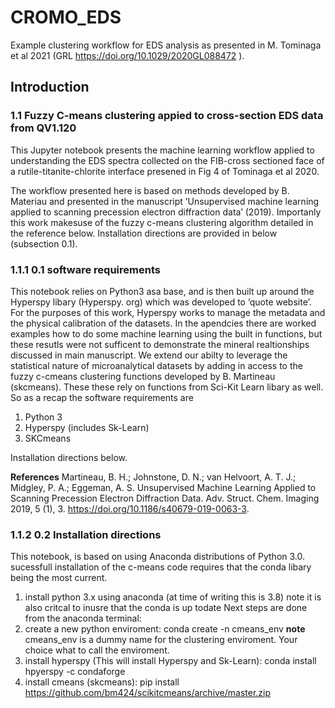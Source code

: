 # CROMO_EDS
Example clustering workflow for EDS analysis as presented in M. Tominaga et al 2021 (GRL https://doi.org/10.1029/2020GL088472 ).

## Introduction

### 1.1 Fuzzy C-means clustering appied to cross-section EDS data from QV1.120

This Jupyter notebook presents the machine learning workflow applied to understanding the EDS
spectra collected on the FIB-cross sectioned face of a rutile-titanite-chlorite interface presened in
Fig 4 of Tominaga et al 2020.

The workflow presented here is based on methods developed by B. Materiau and presented in
the manuscript ’Unsupervised machine learning applied to scanning precession electron diffraction
data’ (2019). Importanly this work makesuse of the fuzzy c-means clustering algorithm detailed
in the reference below. Installation directions are provided in below (subsection 0.1).

### 1.1.1 0.1 software requirements

This notebook relies on Python3 asa base, and is then built up around the Hyperspy libary (Hyperspy.
org) which was developed to ’quote website’. For the purposes of this work, Hyperspy works
to manage the metadata and the physical calibration of the datasets. In the apendcies there are
worked examples how to do some machine learning using the built in functions, but these resutls
were not sufficent to demonstrate the mineral realtionships discussed in main manuscript. We
extend our abilty to leverage the statistical nature of microanalytical datasets by adding in access
to the fuzzy c-cmeans clustering functions developed by B. Martineau (skcmeans). These these
rely on functions from Sci-Kit Learn libary as well. So as a recap the software requirements are
1) Python 3
2) Hyperspy (includes Sk-Learn)
3) SKCmeans

Installation directions below.

**References**
Martineau, B. H.; Johnstone, D. N.; van Helvoort, A. T. J.; Midgley, P. A.; Eggeman,
A. S. Unsupervised Machine Learning Applied to Scanning Precession Electron Diffraction Data.
Adv. Struct. Chem. Imaging 2019, 5 (1), 3. https://doi.org/10.1186/s40679-019-0063-3.

### 1.1.2 0.2 Installation directions

This notebook, is based on using Anaconda distributions of Python 3.0. sucessfull installation of
the c-means code requires that the conda libary being the most current.
1) install python 3.x using anaconda (at time of writing this is 3.8)
note it is also critcal to inusre that the conda is up todate
Next steps are done from the anaconda terminal:
2) create a new python enviroment: conda create -n cmeans_env
**note** cmeans_env is a dummy name for the clustering enviroment. Your choice what to call the enviroment.
3) install hyperspy (This will install Hyperspy and Sk-Learn): conda install hpyerspy -c condaforge
4) install cmeans (skcmeans): pip install https://github.com/bm424/scikitcmeans/archive/master.zip
